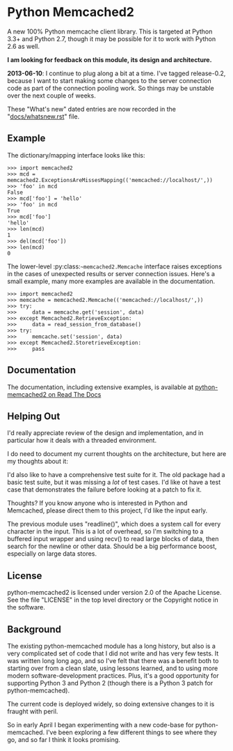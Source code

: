 Python Memcached2
=================

A new 100% Python memcache client library.  This is targeted at Python 3.3+
and Python 2.7, though it may be possible for it to work with Python 2.6 as
well.

**I am looking for feedback on this module, its design and architecture.**

**2013-06-10**: I continue to plug along a bit at a time.  I've tagged
release-0.2, because I want to start making some changes to the server
connection code as part of the connection pooling work.  So things may be
unstable over the next couple of weeks.

These "What's new" dated entries are now recorded in the
"[docs/whatsnew.rst](https://python-memcached2.readthedocs.org/en/latest/whatsnew.html)" file.

Example
-------

The dictionary/mapping interface looks like this:

    >>> import memcached2
    >>> mcd = memcached2.ExceptionsAreMissesMapping(('memcached://localhost/',))
    >>> 'foo' in mcd
    False
    >>> mcd['foo'] = 'hello'
    >>> 'foo' in mcd
    True
    >>> mcd['foo']
    'hello'
    >>> len(mcd)
    1
    >>> del(mcd['foo'])
    >>> len(mcd)
    0

The lower-level :py:class:`~memcached2.Memcache` interface raises
exceptions in the cases of unexpected results or server connection issues.
Here's a small example, many more examples are available in the
documentation.

    >>> import memcached2
    >>> memcache = memcached2.Memcache(('memcached://localhost/',))
    >>> try:
    >>>     data = memcache.get('session', data)
    >>> except Memcached2.RetrieveException:
    >>>     data = read_session_from_database()
    >>> try:
    >>>     memcache.set('session', data)
    >>> except Memcached2.StoretrieveException:
    >>>     pass

Documentation
-------------

The documentation, including extensive examples, is available at
[python-memcached2 on Read The Docs](https://python-memcached2.readthedocs.org/en/latest/)

Helping Out
-----------

I'd really appreciate review of the design and implementation, and in
particular how it deals with a threaded environment.

I do need to document my current thoughts on the architecture, but here
are my thoughts about it:

I'd also like to have a comprehensive test suite for it.  The old package
had a basic test suite, but it was missing a *lot* of test cases.  I'd
like ot have a test case that demonstrates the failure before looking at a
patch to fix it.

Thoughts?  If you know anyone who is interested in Python and Memcached,
please direct them to this project, I'd like the input early.

The previous module uses "readline()", which does a system call for every
character in the input.  This is a lot of overhead, so I'm switching to
a buffered input wrapper and using recv() to read large blocks of data,
then search for the newline or other data.  Should be a big performance
boost, especially on large data stores.

License
-------

python-memcached2 is licensed under version 2.0 of the Apache License.
See the file "LICENSE" in the top level directory or the Copyright notice
in the software.

Background
----------

The existing python-memcached module has a long history, but also is a very
complicated set of code that I did not write and has very few tests.  It
was written long long ago, and so I've felt that there was a benefit both
to starting over from a clean slate, using lessons learned, and to using
more modern software-development practices.  Plus, it's a good opportunity
for supporting Python 3 and Python 2 (though there is a Python 3 patch for
python-memcached).

The current code is deployed widely, so doing extensive changes to it is
fraught with peril.

So in early April I began experimenting with a new code-base for
python-memcached.  I've been exploring a few different things to see where
they go, and so far I think it looks promising.
